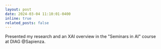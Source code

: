```yaml
---
layout: post
date: 2024-03-04 11:10:01-0400
inline: true
related_posts: false
---
```


Presented my research and an XAI overview in the "Seminars in AI" course at DIAG @Sapienza.
